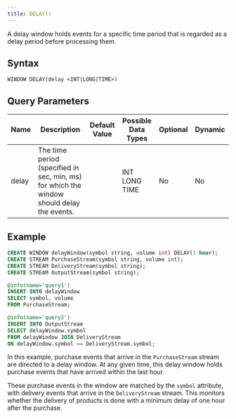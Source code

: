 ```yaml
---
title: DELAY()
---
```


A delay window holds events for a specific time period that is regarded as a delay period before processing them.

## Syntax

    WINDOW DELAY(delay <INT|LONG|TIME>)

## Query Parameters

| Name         | Description   | Default Value | Possible Data Types | Optional | Dynamic |
|--------------|---------------|---------------|---------------------|----------|---------|
| delay | The time period (specified in sec, min, ms) for which the window should delay the events. |       | INT LONG TIME       | No       | No      |

## Example

```sql
CREATE WINDOW delayWindow(symbol string, volume int) DELAY(1 hour);
CREATE STREAM PurchaseStream(symbol string, volume int);
CREATE STREAM DeliveryStream(symbol string);
CREATE STREAM OutputStream(symbol string);

@info(name='query1')
INSERT INTO delayWindow
SELECT symbol, volume
FROM PurchaseStream;

@info(name='query2')
INSERT INTO OutputStream
SELECT delayWindow.symbol
FROM delayWindow JOIN DeliveryStream
ON delayWindow.symbol == DeliveryStream.symbol;
```

In this example, purchase events that arrive in the `PurchaseStream` stream are directed to a delay window. At any given time, this delay window holds purchase events that have arrived within the last hour.

These purchase events in the window are matched by the `symbol` attribute, with delivery events that arrive in the `DeliveryStream` stream. This monitors whether the delivery of products is done with a minimum delay of one hour after the purchase.
